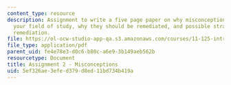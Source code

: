 ```yaml
---
content_type: resource
description: Assignment to write a five page paper on why misconception persist in
  your field of study, why they should be remediated, and possible strategies for
  remediation.
file: https://ol-ocw-studio-app-qa.s3.amazonaws.com/courses/11-125-introduction-to-education-understanding-and-evaluating-education-spring-2009/5ef326ae3efed379d8ed11bd734b419a_MIT11_125s09_assn_Assignment02.pdf
file_type: application/pdf
parent_uid: fe4e78e3-d0c6-b80c-a6e9-3b149aeb562b
resourcetype: Document
title: Assignment 2 - Misconceptions
uid: 5ef326ae-3efe-d379-d8ed-11bd734b419a
---
```

